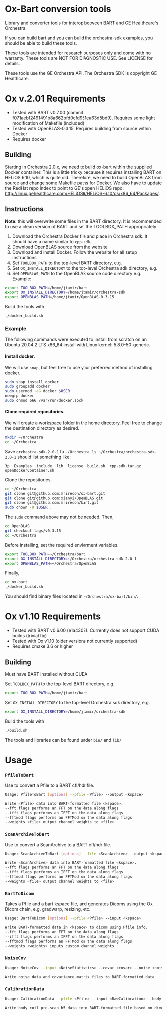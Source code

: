 # Ox-Bart conversion tools
Library and converter tools for interop between BART and GE Healthcare's Orchestra.

If you can build bart and you can build the orchestra-sdk examples, you should be able to build these tools.

These tools are intended for research purposes only and come with no warranty. These tools
are NOT FOR DIAGNOSTIC USE. See LICENSE for details.

These tools use the GE Orchestra API. The Orchestra SDK is copyright GE Healthcare.

# Ox v.2.01 Requirements
*  Tested with BART v0.7.00 (commit f071aebf2491491b8a662bfd0cfd951ea63d5bd9). Requires some light modification of Makefile (included)
*  Tested with OpenBLAS-0.3.15. Requires building from source within Docker
*  Requires docker

## Building
Starting in Orchestra 2.0.x, we need to build ox-bart within the supplied Docker container.
This is a little tricky because it requires installing BART on HELiOS 6.10, which is quite old.
Therefore, we need to build OpenBLAS from source and change some Makefile paths for Docker. We also have to
update the RedHat repo index to point to GE's open HELiOS repo: http://linux.gehealthcare.com/HELiOS6/HELiOS-6.10/os/x86_64/Packages/.

## Instructions

__Note__: this will overwrite some files in the BART directory. It is recommended to use a clean version of BART and set the TOOLBOX_PATH appropriately

1. Download the Orchestra Docker file and place in Orchestra sdk. It should have a name similar to `cpp-sdk`.
1. Download OpenBLAS source from the website
1. Download and install Docker. Follow the website for all setup instructions
1. Set `TOOLBOX_PATH` to the top-level BART directory, e.g.
1. Set `OX_INSTALL_DIRECTORY` to the top-level Orchestra sdk directory, e.g.
1. Set `OPENBLAS_PATH` to the OpenBLAS source code directory e.g.  
Example: 
```bash
export TOOLBOX_PATH=/home/jtamir/bart
export OX_INSTALL_DIRECTORY=/home/jtamir/orchestra-sdk
export OPENBLAS_PATH=/home/jtamir/OpenBLAS-0.3.15
```

Build the tools with
```bash
./docker_build.sh
```

### Example

The following commands were executed to install from scratch on an Ubuntu 20.04.2 LTS x86_64 install with Linux kernel: 5.8.0-50-generic.

#### Install docker.

We will use ``snap``, but feel free to use your preferred method of installing docker.

```bash
sudo snap install docker
sudo groupadd docker
sudo usermod -aG docker $USER
newgrp docker
sudo chmod 666 /var/run/docker.sock
```

#### Clone required repositories.

We will create a workspace folder in the home directory. Feel free to change the destination directory as desired.

```bash
mkdir ~/Orchestra
cd ~/Orchestra
```

Save ``orchestra-sdk-2.0-1`` to ``~/Orchestra``. ``ls ~/Orchestra/orchestra-sdk-2.0-1`` should list something like:
```
3p  Examples  include  lib  license  build.sh  cpp-sdk.tar.gz  openDockerContainer.sh
```

Clone the repositories.
```bash
cd ~/Orchestra
git clone git@github.com:mrirecon/ox-bart.git
git clone git@github.com:xianyi/OpenBLAS.git
git clone git@github.com:mrirecon/bart.git
sudo chown -R $USER .
```

The ``sudo`` command above may not be needed. Then,

```bash
cd OpenBLAS
git checkout tags/v0.3.15
cd ~/Orchestra
```

Before installing, set the required enviorment variables.

```bash
export TOOLBOX_PATH=~/Orchestra/bart
export OX_INSTALL_DIRECTORY=~/Orchestra/orchestra-sdk-2.0-1
export OPENBLAS_PATH=~/Orchestra/OpenBLAS
```

Finally,

```bash
cd ox-bart
./docker_build.sh
```

You should find binary files located in ``~/Orchestra/ox-bart/bin/``.

# Ox v1.10 Requirements
*  Tested with BART v0.6.00 (e1a4303). Currently does not support CUDA builds (trivial fix)
*  Tested with Ox v1.10 (older versions not currently supported)
*  Requires cmake 3.6 or higher

## Building
Must have BART installed without CUDA

Set `TOOLBOX_PATH` to the top-level BART directory, e.g.
```bash
export TOOLBOX_PATH=/home/jtamir/bart
```

Set `OX_INSTALL_DIRECTORY` to the top-level Orchestra sdk directory, e.g.
```bash
export OX_INSTALL_DIRECTORY=/home/jtamir/orchestra-sdk

```
Build the tools with
```bash
./build.sh
```

The tools and libraries can be found under `bin/` and `lib/`

# Usage

### `PfileToBart`
Use to convert a Pfile to a BART cfl/hdr file.
```bash
Usage: PfileToBart [options] --pfile <Pfile> --output <kspace>

Write <Pfile> data into BART-formatted file <kspace>.
--fft flags performs an FFT on the data along flags
--ifft flags performs an IFFT on the data along flags
--fftmod flags performs an FFTMod on the data along flags
--weights <file> output channel weights to <file>
```

### `ScanArchiveToBart`
Use to convert a ScanArchive to a BART cfl/hdr file.
```bash
Usage: ScanArchiveToBart [options] --file <ScanArchive> --output <kspace>

Write <ScanArchive> data into BART-formatted file <kspace>.
--fft flags performs an FFT on the data along flags
--ifft flags performs an IFFT on the data along flags
--fftmod flags performs an FFTMod on the data along flags
--weights <file> output channel weights to <file>
```

### `BartToDicom`
Takes a Pfile and a bart kspace file, and generates Dicoms using the Ox Dicom chain,
e.g. gradwarp, resizing, etc.

```bash
Usage: BartToDicom [options] --pfile <Pfile> --input <kspace>

Write BART-formatted data in <kspace> to dicom using Pfile info.
--fft flags performs an FFT on the data along flags
--ifft flags performs an IFFT on the data along flags
--fftmod flags performs an FFTMod on the data along flags
--weights <weights> inputs custom channel weights
```


### `NoiseCov`
```bash
Usage: NoiseCov --input <NoiseStatistics> --covar <covar> --noise <noise> --optmat <optmat>

Write noise data and covariance matrix files to BART-formatted data
```


### `CalibrationData`
```bash
Usage: CalibrationData --pfile <Pfile> --input <RawCalibration> --body <body_coil> 

Write body coil pre-scan h5 data into BART-formatted file based on dimensions in <Pfile>
```
